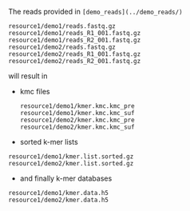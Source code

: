 The reads provided in `[demo_reads](../demo_reads/)`
```
resource1/demo1/reads.fastq.gz
resource1/demo1/reads_R1_001.fastq.gz
resource1/demo1/reads_R2_001.fastq.gz
resource1/demo2/reads.fastq.gz
resource1/demo2/reads_R1_001.fastq.gz
resource1/demo2/reads_R2_001.fastq.gz
```
will result in 
* kmc files
  ```
  resource1/demo1/kmer.kmc.kmc_pre
  resource1/demo1/kmer.kmc.kmc_suf
  resource1/demo2/kmer.kmc.kmc_pre
  resource1/demo2/kmer.kmc.kmc_suf
  ```
 * sorted k-mer lists
  ```
  resource1/demo1/kmer.list.sorted.gz
  resource1/demo2/kmer.list.sorted.gz
  ```
 * and finally k-mer databases
  ```
  resource1/demo1/kmer.data.h5
  resource1/demo2/kmer.data.h5
  ```

